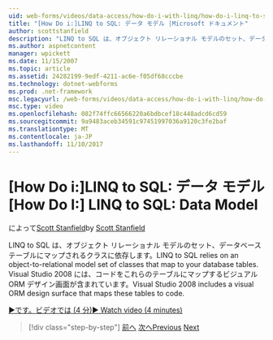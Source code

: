 ```yaml
---
uid: web-forms/videos/data-access/how-do-i-with-linq/how-do-i-linq-to-sql-data-model
title: "[How Do i:]LINQ to SQL: データ モデル |Microsoft ドキュメント"
author: scottstanfield
description: "LINQ to SQL は、オブジェクト リレーショナル モデルのセット、データベース テーブルにマップされるクラスに依存します。 Visual Studio 2008 には、visual ORM デザイン画面が含まれています."
ms.author: aspnetcontent
manager: wpickett
ms.date: 11/15/2007
ms.topic: article
ms.assetid: 24282199-9edf-4211-ac6e-f05df68cccbe
ms.technology: dotnet-webforms
ms.prod: .net-framework
msc.legacyurl: /web-forms/videos/data-access/how-do-i-with-linq/how-do-i-linq-to-sql-data-model
msc.type: video
ms.openlocfilehash: 082f74ffc66566220a6bdbcef18c448adcd6cd59
ms.sourcegitcommit: 9a9483aceb34591c97451997036a9120c3fe2baf
ms.translationtype: MT
ms.contentlocale: ja-JP
ms.lasthandoff: 11/10/2017
---
```

<a name="how-do-i-linq-to-sql-data-model"></a><span data-ttu-id="74854-104">[How Do i:]LINQ to SQL: データ モデル</span><span class="sxs-lookup"><span data-stu-id="74854-104">[How Do I:] LINQ to SQL: Data Model</span></span>
====================
<span data-ttu-id="74854-105">によって[Scott Stanfield](https://github.com/scottstanfield)</span><span class="sxs-lookup"><span data-stu-id="74854-105">by [Scott Stanfield](https://github.com/scottstanfield)</span></span>

<span data-ttu-id="74854-106">LINQ to SQL は、オブジェクト リレーショナル モデルのセット、データベース テーブルにマップされるクラスに依存します。</span><span class="sxs-lookup"><span data-stu-id="74854-106">LINQ to SQL relies on an object-to-relational model set of classes that map to your database tables.</span></span> <span data-ttu-id="74854-107">Visual Studio 2008 には、コードをこれらのテーブルにマップするビジュアル ORM デザイン画面が含まれています。</span><span class="sxs-lookup"><span data-stu-id="74854-107">Visual Studio 2008 includes a visual ORM design surface that maps these tables to code.</span></span>

[<span data-ttu-id="74854-108">&#9654;です。ビデオでは (4 分)</span><span class="sxs-lookup"><span data-stu-id="74854-108">&#9654; Watch video (4 minutes)</span></span>](https://channel9.msdn.com/Blogs/ASP-NET-Site-Videos/how-do-i-linq-to-sql-data-model)

>[!div class="step-by-step"]
<span data-ttu-id="74854-109">[前へ](how-do-i-linq-to-sql-overview.md)
[次へ](how-do-i-linq-to-sql-querying-the-database.md)</span><span class="sxs-lookup"><span data-stu-id="74854-109">[Previous](how-do-i-linq-to-sql-overview.md)
[Next](how-do-i-linq-to-sql-querying-the-database.md)</span></span>
